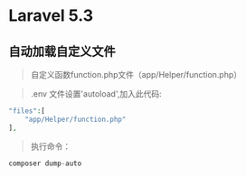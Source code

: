 # Laravel 5.3
##  自动加载自定义文件
> 自定义函数function.php文件（app/Helper/function.php）

> .env 文件设置'autoload',加入此代码:
```php
"files":[
    "app/Helper/function.php"
],
```
> 执行命令：
```php
composer dump-auto
```


















